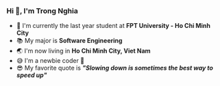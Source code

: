 <h3>Hi 👋, I'm Trong Nghia</h3>

- :school: I'm currently the last year student at **FPT University - Ho Chi Minh City**
- :books: My major is **Software Engineering**
- :earth_asia: I'm now living in **Ho Chi Minh City, Viet Nam**
- :sweat_smile: I'm a newbie coder :penguin:
- :sunglasses: My favorite quote is ***"Slowing down is sometimes the best way to speed up"*** 
